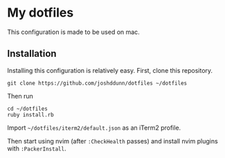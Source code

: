 # My dotfiles

This configuration is made to be used on mac.

## Installation

Installing this configuration is relatively easy. First, clone this repository.

    git clone https://github.com/joshddunn/dotfiles ~/dotfiles

Then run

    cd ~/dotfiles
    ruby install.rb

Import `~/dotfiles/iterm2/default.json` as an iTerm2 profile.

Then start using nvim (after `:CheckHealth` passes) and install nvim plugins with `:PackerInstall`.
